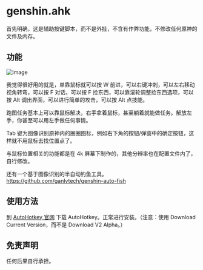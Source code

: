 # genshin.ahk

首先明确，这是辅助按键脚本，而不是外挂，不含有作弊功能，不修改任何原神的文件及内存。

## 功能

![image](https://github.com/misaka20002/genshin-impact-ahk/assets/40714502/30d357cf-536c-4f8c-bf5a-b368ede1293b)


我觉得很好用的就是，单靠鼠标就可以按 W 前进，可以右键冲刺，可以左右移动视角转弯，可以按 F 对话，可以按 F 捡东西，可以靠滚轮调整捡东西选项，可以按 Alt 调出界面，可以进行简单的攻击，可以按 Alt 点技能。

跑图任务基本上可以靠鼠标解决，右手拿着鼠标，甚至躺着就能做任务。解放左手，你甚至可以用左手做任何事情。

Tab 键为图像识别原神内的圈圈图标，例如右下角的按钮/弹窗中的确定按钮，这样就不用鼠标去找位置点了。

与鼠标位置相关的功能都是在 4k 屏幕下制作的，其他分辨率也在配置文件内了，自行修改。

还有一个基于图像识别的半自动钓鱼工具。 <https://github.com/ganlvtech/genshin-auto-fish>

## 使用方法

到 [AutoHotkey 官网](https://www.autohotkey.com/) 下载 AutoHotkey。正常进行安装。（注意：使用 Download Current Version，而不是 Download V2 Alpha。）

## 免责声明

任何后果自行承担。
